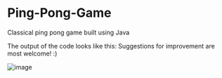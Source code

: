 # Ping-Pong-Game
Classical ping pong game built using Java


The output of the code looks like this: 
Suggestions for improvement are most welcome! :)


![image](https://user-images.githubusercontent.com/59520431/118348293-e9e01300-b566-11eb-8366-a7e2c608deaa.png)

